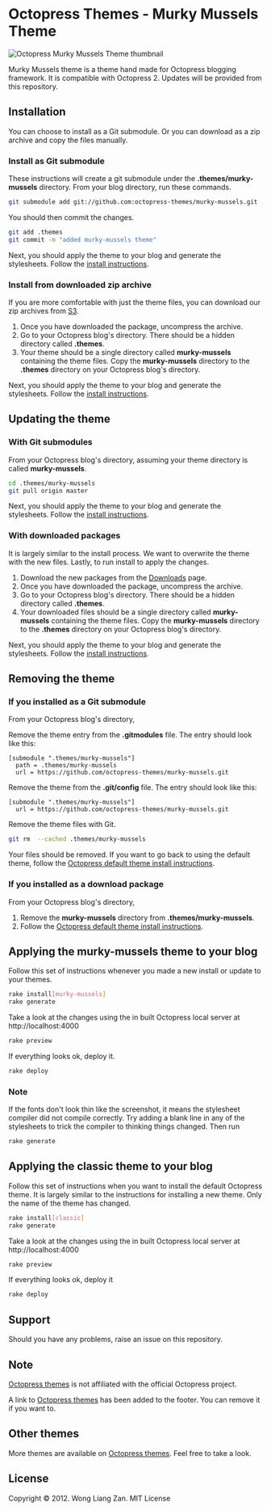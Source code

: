 # Octopress Themes - Murky Mussels Theme

![Octopress Murky Mussels Theme thumbnail](https://s3.amazonaws.com/static.octopressthemes.com/thumbnails/murky-mussels-thumbnail.png)

Murky Mussels theme is a theme hand made for Octopress blogging framework. It is compatible with Octopress 2. Updates will be provided from this repository.

## Installation

You can choose to install as a Git submodule. Or you can download as a zip archive and copy the files manually.

### Install as Git submodule

These instructions will create a git submodule under the __.themes/murky-mussels__ directory. From your blog directory, run these commands.

``` sh
git submodule add git://github.com:octopress-themes/murky-mussels.git .themes/murky-mussels
```

You should then commit the changes.

``` sh
git add .themes
git commit -m "added murky-mussels theme"
```

Next, you should apply the theme to your blog and generate the stylesheets. Follow the [install instructions](#applying-the-murky-mussels-theme-to-your-blog).

### Install from downloaded zip archive

If you are more comfortable with just the theme files, you can download our zip archives from [S3](https://s3.amazonaws.com/static.octopressthemes.com/themes/murky-mussels-v0.1.2.zip).

1. Once you have downloaded the package, uncompress the archive.
2. Go to your Octopress blog's directory. There should be a hidden directory called __.themes__.
3. Your theme should be a single directory called __murky-mussels__ containing the theme files. Copy the __murky-mussels__ directory to the __.themes__ directory on your Octopress blog's directory.

Next, you should apply the theme to your blog and generate the stylesheets. Follow the [install instructions](#applying-the-murky-mussels-theme-to-your-blog).

## Updating the theme

### With Git submodules

From your Octopress blog's directory, assuming your theme directory is called __murky-mussels__.

``` sh
cd .themes/murky-mussels
git pull origin master
```

Next, you should apply the theme to your blog and generate the stylesheets. Follow the [install instructions](#applying-the-murky-mussels-theme-to-your-blog).

### With downloaded packages

It is largely similar to the install process. We want to overwrite the theme with the new files. Lastly, to run install to apply the changes.

1. Download the new packages from the [Downloads](https://github.com/octopress-themes/murky-mussels/downloads) page.
2. Once you have downloaded the package, uncompress the archive.
3. Go to your Octopress blog's directory. There should be a hidden directory called __.themes__.
4. Your downloaded files should be a single directory called __murky-mussels__ containing the theme files. Copy the __murky-mussels__ directory to the __.themes__ directory on your Octopress blog's directory.

Next, you should apply the theme to your blog and generate the stylesheets. Follow the [install instructions](#applying-the-murky-mussels-theme-to-your-blog).

## Removing the theme

### If you installed as a Git submodule

From your Octopress blog's directory,

Remove the theme entry from the __.gitmodules__ file. The entry should look like this:
```
[submodule ".themes/murky-mussels"]
  path = .themes/murky-mussels
  url = https://github.com/octopress-themes/murky-mussels.git
```

Remove the theme from the __.git/config__ file. The entry should look like this:
```
[submodule ".themes/murky-mussels"]
  url = https://github.com/octopress-themes/murky-mussels.git
```

Remove the theme files with Git.
``` sh
git rm  --cached .themes/murky-mussels
```

Your files should be removed. If you want to go back to using the default theme, follow the [Octopress default theme install instructions](#applying-the-murky-mussels-theme-to-your-blog).

### If you installed as a download package

From your Octopress blog's directory,

1. Remove the __murky-mussels__ directory from __.themes/murky-mussels__.
2. Follow the [Octopress default theme install instructions](#applying-the-murky-musselstheme-to-your-blog).

## Applying the murky-mussels theme to your blog

Follow this set of instructions whenever you made a new install or update to your themes.

``` sh
rake install[murky-mussels]
rake generate
```

Take a look at the changes using the in built Octopress local server at http://localhost:4000

``` sh
rake preview
```

If everything looks ok, deploy it.

``` sh
rake deploy
```

### Note

If the fonts don't look thin like the screenshot, it means the stylesheet compiler did not compile correctly. Try adding a blank line in any of the stylesheets to trick the compiler to thinking things changed. Then run

``` sh
rake generate
```

## Applying the classic theme to your blog

Follow this set of instructions when you want to install the default Octopress theme. It is largely similar to the instructions for installing a new theme. Only the name of the theme has changed.

``` sh
rake install[classic]
rake generate
```

Take a look at the changes using the in built Octopress local server at http://localhost:4000

``` sh
rake preview
```

If everything looks ok, deploy it

``` sh
rake deploy
```

## Support

Should you have any problems, raise an issue on this repository.

## Note

[Octopress themes](http://octopressthemes.com) is not affiliated with the official Octopress project.

A link to [Octopress themes](http://octopressthemes.com) has been added to the footer. You can remove it if you want to.

## Other themes

More themes are available on [Octopress themes](http://octopressthemes.com). Feel free to take a look.

## License

Copyright &copy; 2012. Wong Liang Zan. MIT License

